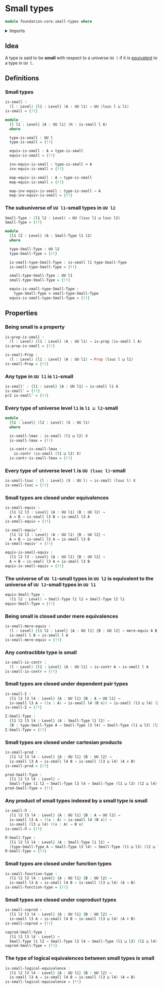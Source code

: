 # Small types

```agda
module foundation-core.small-types where
```

<details><summary>Imports</summary>

```agda
open import foundation.dependent-pair-types
open import foundation.equivalences
open import foundation.functoriality-coproduct-types
open import foundation.functoriality-dependent-function-types
open import foundation.logical-equivalences
open import foundation.mere-equivalences
open import foundation.propositional-truncations
open import foundation.raising-universe-levels
open import foundation.transport-along-identifications
open import foundation.type-arithmetic-dependent-pair-types
open import foundation.unit-type
open import foundation.univalence
open import foundation.universe-levels

open import foundation-core.cartesian-product-types
open import foundation-core.contractible-types
open import foundation-core.coproduct-types
open import foundation-core.functoriality-dependent-pair-types
open import foundation-core.identity-types
open import foundation-core.propositions
```

</details>

## Idea

A type is said to be **small** with respect to a universe `UU l` if it is
[equivalent](foundation-core.equivalences.md) to a type in `UU l`.

## Definitions

### Small types

```agda
is-small :
  (l : Level) {l1 : Level} (A : UU l1) → UU (lsuc l ⊔ l1)
is-small = {!!}

module _
  {l l1 : Level} {A : UU l1} (H : is-small l A)
  where

  type-is-small : UU l
  type-is-small = {!!}

  equiv-is-small : A ≃ type-is-small
  equiv-is-small = {!!}

  inv-equiv-is-small : type-is-small ≃ A
  inv-equiv-is-small = {!!}

  map-equiv-is-small : A → type-is-small
  map-equiv-is-small = {!!}

  map-inv-equiv-is-small : type-is-small → A
  map-inv-equiv-is-small = {!!}
```

### The subuniverse of `UU l1`-small types in `UU l2`

```agda
Small-Type : (l1 l2 : Level) → UU (lsuc l1 ⊔ lsuc l2)
Small-Type = {!!}

module _
  {l1 l2 : Level} (A : Small-Type l1 l2)
  where

  type-Small-Type : UU l2
  type-Small-Type = {!!}

  is-small-type-Small-Type : is-small l1 type-Small-Type
  is-small-type-Small-Type = {!!}

  small-type-Small-Type : UU l1
  small-type-Small-Type = {!!}

  equiv-is-small-type-Small-Type :
    type-Small-Type ≃ small-type-Small-Type
  equiv-is-small-type-Small-Type = {!!}
```

## Properties

### Being small is a property

```agda
is-prop-is-small :
  (l : Level) {l1 : Level} (A : UU l1) → is-prop (is-small l A)
is-prop-is-small = {!!}

is-small-Prop :
  (l : Level) {l1 : Level} (A : UU l1) → Prop (lsuc l ⊔ l1)
is-small-Prop = {!!}
```

### Any type in `UU l1` is `l1`-small

```agda
is-small' : {l1 : Level} {A : UU l1} → is-small l1 A
is-small' = {!!}
pr2 is-small' = {!!}
```

### Every type of universe level `l1` is `l1 ⊔ l2`-small

```agda
module _
  {l1 : Level} (l2 : Level) (X : UU l1)
  where

  is-small-lmax : is-small (l1 ⊔ l2) X
  is-small-lmax = {!!}

  is-contr-is-small-lmax :
    is-contr (is-small (l1 ⊔ l2) X)
  is-contr-is-small-lmax = {!!}
```

### Every type of universe level `l` is `UU (lsuc l)`-small

```agda
is-small-lsuc : {l : Level} (X : UU l) → is-small (lsuc l) X
is-small-lsuc = {!!}
```

### Small types are closed under equivalences

```agda
is-small-equiv :
  {l1 l2 l3 : Level} {A : UU l1} (B : UU l2) →
  A ≃ B → is-small l3 B → is-small l3 A
is-small-equiv = {!!}

is-small-equiv' :
  {l1 l2 l3 : Level} (A : UU l1) {B : UU l2} →
  A ≃ B → is-small l3 A → is-small l3 B
is-small-equiv' = {!!}

equiv-is-small-equiv :
  {l1 l2 l3 : Level} {A : UU l1} {B : UU l2} →
  A ≃ B → is-small l3 A ≃ is-small l3 B
equiv-is-small-equiv = {!!}
```

### The universe of `UU l1`-small types in `UU l2` is equivalent to the universe of `UU l2`-small types in `UU l1`

```agda
equiv-Small-Type :
  (l1 l2 : Level) → Small-Type l1 l2 ≃ Small-Type l2 l1
equiv-Small-Type = {!!}
```

### Being small is closed under mere equivalences

```agda
is-small-mere-equiv :
  (l : Level) {l1 l2 : Level} {A : UU l1} {B : UU l2} → mere-equiv A B →
  is-small l B → is-small l A
is-small-mere-equiv = {!!}
```

### Any contractible type is small

```agda
is-small-is-contr :
  (l : Level) {l1 : Level} {A : UU l1} → is-contr A → is-small l A
is-small-is-contr = {!!}
```

### Small types are closed under dependent pair types

```agda
is-small-Σ :
  {l1 l2 l3 l4 : Level} {A : UU l1} {B : A → UU l2} →
  is-small l3 A → ((x : A) → is-small l4 (B x)) → is-small (l3 ⊔ l4) (Σ A B)
is-small-Σ = {!!}

Σ-Small-Type :
  {l1 l2 l3 l4 : Level} (A : Small-Type l1 l2) →
  (B : type-Small-Type A → Small-Type l3 l4) → Small-Type (l1 ⊔ l3) (l2 ⊔ l4)
Σ-Small-Type = {!!}
```

### Small types are closed under cartesian products

```agda
is-small-prod :
  {l1 l2 l3 l4 : Level} {A : UU l1} {B : UU l2} →
  is-small l3 A → is-small l4 B → is-small (l3 ⊔ l4) (A × B)
is-small-prod = {!!}

prod-Small-Type :
  {l1 l2 l3 l4 : Level} →
  Small-Type l1 l2 → Small-Type l3 l4 → Small-Type (l1 ⊔ l3) (l2 ⊔ l4)
prod-Small-Type = {!!}
```

### Any product of small types indexed by a small type is small

```agda
is-small-Π :
  {l1 l2 l3 l4 : Level} {A : UU l1} {B : A → UU l2} →
  is-small l3 A → ((x : A) → is-small l4 (B x)) →
  is-small (l3 ⊔ l4) ((x : A) → B x)
is-small-Π = {!!}

Π-Small-Type :
  {l1 l2 l3 l4 : Level} (A : Small-Type l1 l2) →
  (type-Small-Type A → Small-Type l3 l4) → Small-Type (l1 ⊔ l3) (l2 ⊔ l4)
Π-Small-Type = {!!}
```

### Small types are closed under function types

```agda
is-small-function-type :
  {l1 l2 l3 l4 : Level} {A : UU l1} {B : UU l2} →
  is-small l3 A → is-small l4 B → is-small (l3 ⊔ l4) (A → B)
is-small-function-type = {!!}
```

### Small types are closed under coproduct types

```agda
is-small-coprod :
  {l1 l2 l3 l4 : Level} {A : UU l1} {B : UU l2} →
  is-small l3 A → is-small l4 B → is-small (l3 ⊔ l4) (A + B)
is-small-coprod = {!!}

coprod-Small-Type :
  {l1 l2 l3 l4 : Level} →
  Small-Type l1 l2 → Small-Type l3 l4 → Small-Type (l1 ⊔ l3) (l2 ⊔ l4)
coprod-Small-Type = {!!}
```

### The type of logical equivalences between small types is small

```agda
is-small-logical-equivalence :
  {l1 l2 l3 l4 : Level} {A : UU l1} {B : UU l2} →
  is-small l3 A → is-small l4 B → is-small (l3 ⊔ l4) (A ↔ B)
is-small-logical-equivalence = {!!}
```
